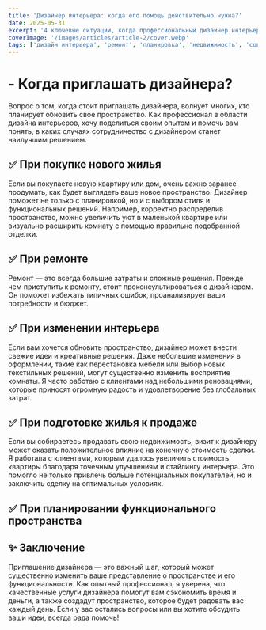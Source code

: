 ```yaml
---
title: 'Дизайнер интерьера: когда его помощь действительно нужна?'
date: 2025-05-31
excerpt: '4 ключевые ситуации, когда профессиональный дизайнер интерьера поможет создать идеальное пространство'
coverImage: '/images/articles/article-2/cover.webp'
tags: ['дизайн интерьера', 'ремонт', 'планировка', 'недвижимость', 'советы профессионалов']
---
```


# - Когда приглашать дизайнера?

Вопрос о том, когда стоит приглашать дизайнера, волнует многих, кто планирует обновить свое пространство. Как профессионал в области дизайна интерьеров, хочу поделиться своим опытом и помочь вам понять, в каких случаях сотрудничество с дизайнером станет наилучшим решением.

## ✅ При покупке нового жилья

Если вы покупаете новую квартиру или дом, очень важно заранее продумать, как будет выглядеть ваше новое пространство. Дизайнер поможет не только с планировкой, но и с выбором стиля и функциональных решений. Например, корректно распределив пространство, можно увеличить уют в маленькой квартире или визуально расширить комнату с помощью правильно подобранной отделки.

## ✅ При ремонте

Ремонт — это всегда большие затраты и сложные решения. Прежде чем приступить к ремонту, стоит проконсультироваться с дизайнером. Он поможет избежать типичных ошибок, проанализирует ваши потребности и бюджет.

## ✅ При изменении интерьера

Если вам хочется обновить пространство, дизайнер может внести свежие идеи и креативные решения. Даже небольшие изменения в оформлении, такие как перестановка мебели или выбор новых текстильных решений, могут существенно изменить восприятие комнаты. Я часто работаю с клиентами над небольшими реновациями, которые приносят огромную радость и удовлетворение без глобальных затрат.

## ✅ При подготовке жилья к продаже

Если вы собираетесь продавать свою недвижимость, визит к дизайнеру может оказать положительное влияние на конечную стоимость сделки. Я работала с клиентами, которым удалось увеличить стоимость квартиры благодаря точечным улучшениям и стайлингу интерьера. Это помогло не только привлечь больше потенциальных покупателей, но и заключить сделку на оптимальных условиях.

## ✅ При планировании функционального пространства

## ✨ Заключение

Приглашение дизайнера — это важный шаг, который может существенно изменить ваше представление о пространстве и его функциональности. Как опытный профессионал, я уверена, что качественные услуги дизайнера помогут вам сэкономить время и деньги, а также создадут пространство, которое будет радовать вас каждый день. Если у вас остались вопросы или вы хотите обсудить ваши идеи, всегда рада помочь!
